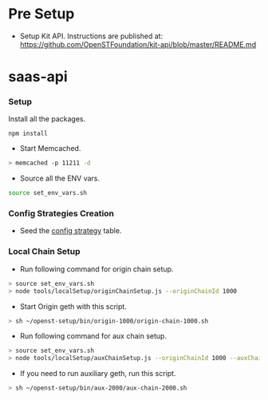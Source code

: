 # Pre Setup

* Setup Kit API. Instructions are published at:  
  https://github.com/OpenSTFoundation/kit-api/blob/master/README.md

# saas-api

### Setup
Install all the packages.
```
npm install
```

* Start Memcached.
```bash
> memcached -p 11211 -d
```

* Source all the ENV vars.
```bash
source set_env_vars.sh
```

### Config Strategies Creation

- Seed the [config strategy](https://github.com/OpenSTFoundation/saas-api/blob/master/configStrategySeed.md) table.

### Local Chain Setup

* Run following command for origin chain setup.
```bash
> source set_env_vars.sh
> node tools/localSetup/originChainSetup.js --originChainId 1000
```

* Start Origin geth with this script.
```bash
> sh ~/openst-setup/bin/origin-1000/origin-chain-1000.sh
```
   
* Run following command for aux chain setup.
```bash
> source set_env_vars.sh
> node tools/localSetup/auxChainSetup.js --originChainId 1000 --auxChainId 2000
```

* If you need to run auxiliary geth, run this script.
```bash
> sh ~/openst-setup/bin/aux-2000/aux-chain-2000.sh
```


